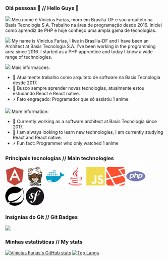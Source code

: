 ### Olá pessoas 👋 // Hello Guys 👋

<p>
<img src="https://cdn.countryflags.com/thumbs/brazil/flag-round-250.png" width="20">
Meu nome é Vinicius Farias, moro em Brasília-DF e sou arquiteto na Basis Tecnologia S.A. Trabalho na área de programação
desde 2016. Iniciei como aprendiz de PHP e hoje conheço uma ampla gama de tecnologias.
</p>


<p>
<img src="https://www.thinkenglish.com.br/wp-content/uploads/2020/07/usa-flag-icon.png" width="20">
My name is Vinicius Farias, I live in Brasília-DF and I have been an Architect at Basis Tecnologia S.A. I've been working in the programming area since 2016. I started as a PHP apprentice and today I know a wide range of technologies.
</p>

<p>
<img src="https://cdn.countryflags.com/thumbs/brazil/flag-round-250.png" width="20">
Mais informações:

- 🔭 Atualmente trabalho como arquiteto de software na Basis Tecnologia desde 2017.
- 🌱 Busco sempre aprender novas tecnologias, atualmente estou estudando React e React native.
- ⚡ Fato engraçado: Programador que só assistiu 1 anime
</p>

<p>
<img src="https://www.thinkenglish.com.br/wp-content/uploads/2020/07/usa-flag-icon.png" width="20">
More information:

- 🔭 Currently working as a software architect at Basis Tecnologia since 2017.
- 🌱 I am always looking to learn new technologies, I am currently studying React and React native.
- ⚡ Fun fact: Programmer who only watched 1 anime
</p>

### Principais tecnologias // Main technologies

<span><img src="https://github.com/devicons/devicon/blob/master/icons/angularjs/angularjs-plain.svg" height="60px"></span>
<span><img src="https://github.com/devicons/devicon/blob/master/icons/composer/composer-original.svg" height="60px"></span>
<span><img src="https://github.com/devicons/devicon/blob/master/icons/docker/docker-plain.svg" height="60px"></span>
<span><img src="https://github.com/devicons/devicon/blob/master/icons/java/java-plain.svg" height="60px"></span>
<span><img src="https://github.com/devicons/devicon/blob/master/icons/javascript/javascript-plain.svg" height="60px"></span>
<span><img src="https://github.com/devicons/devicon/blob/master/icons/laravel/laravel-plain.svg" height="60px"></span>
<span><img src="https://github.com/devicons/devicon/blob/master/icons/php/php-plain.svg" height="60px"></span>
<span><img src="https://github.com/devicons/devicon/blob/master/icons/spring/spring-plain.svg" height="60px"></span>
<span><img src="https://github.com/devicons/devicon/blob/master/icons/symfony/symfony-original.svg" height="60px"></span>

### Insígnias do Git // Git Badges

<span><img src="https://github.githubassets.com/images/modules/profile/badge--acv-64.png" height="60px"></span>

### Minhas estatísticas // My stats

[![Vinicius Farias's GitHub stats](https://github-readme-stats.vercel.app/api?username=imfarias&theme=radical)](https://github.com/anuraghazra/github-readme-stats)
[![Top Langs](https://github-readme-stats.vercel.app/api/top-langs/?username=imfarias&layout=compact&theme=radical)](https://github.com/anuraghazra/github-readme-stats)
